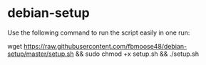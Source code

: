 # debian-setup

Use the following command to run the script easily in one run:

wget https://raw.githubusercontent.com/fbmoose48/debian-setup/master/setup.sh && sudo chmod +x setup.sh && ./setup.sh
